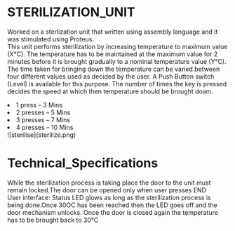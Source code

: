 # STERILIZATION_UNIT
Worked on a sterlization unit that written using assembly language and it was stimulated using Proteus.<br> 
This unit performs sterilization by increasing temperature to maximum value (X°C). The temperature has to be maintained at the maximum value for 2 minutes before it is brought gradually to a nominal temperature value (Y°C). The time taken for bringing down the temperature can be varied between four different values used as decided by the user. A Push Button switch (Level) is available for this purpose. The number of times the key is pressed decides the speed at which then temperature should be brought down.
<li> 1 press – 3 Mins
<li> 2 presses – 5 Mins
<li> 3 presses – 7 Mins
<li> 4 presses – 10 Mins <br>
![sterilise](sterilize.png) <br>
  
# Technical_Specifications
  
While the sterilization process is taking place the door to the unit must remain locked.The door can be opened only when user presses END <br>
User interface: Status LED glows as long as the sterilization process is being done.Once 30OC has been reached then the LED goes off and the door mechanism unlocks. Once the door is closed again the temperature has to be brought back to 30°C
